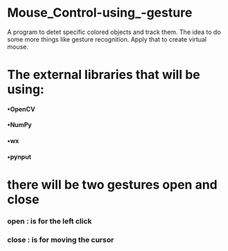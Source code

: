 # Mouse_Control-using_-gesture
A program to detet specific colored objects and track them. The idea to do some more things like gesture recognition. Apply that to create virtual mouse.
# The external libraries that will be using:
#### •OpenCV
#### •NumPy
#### •wx
#### •pynput
# there will be two gestures open and close 
### open : is for the left click 
### close : is for moving the cursor
